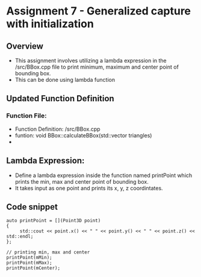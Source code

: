 # Assignment 7 - Generalized capture with initialization #
## Overview ## 
* This assignment involves utilizing a lambda expression in the /src/BBox.cpp file to print minimum, maximum and center point of bounding box.
* This can be done using lambda function
## Updated Function Definition ##
### Function File: ###
* Function Definition: /src/BBox.cpp
* funtion: void BBox::calculateBBox(std::vector<Triangle> triangles)
* 
## Lambda Expression: ##
* Define a lambda expression inside the function named printPoint which prints the min, max and center point of bounding box.
* It takes input as one point and prints its x, y, z coordintates.

## Code snippet ##

   ``` // lambda function to print points
   auto printPoint = [](Point3D point)
   {
        std::cout << point.x() << " " << point.y() << " " << point.z() << std::endl;
   };
   
   // printing min, max and center
   printPoint(mMin);
   printPoint(mMax);
   printPoint(mCenter);
